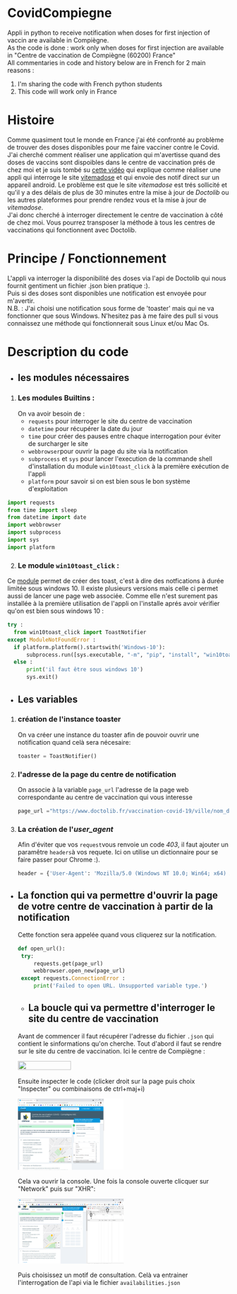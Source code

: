 # CovidCompiegne
Appli in python to receive notification when doses for first injection of vaccin are available in Compiègne.  
As the code is done : work only when doses for first injection are available in "Centre de vaccination de Compiègne (60200) France"  
All commentaries in code and history below are in French for 2 main reasons :
1. I'm sharing the code with French python students
2. This code will work only in France


# Histoire
Comme quasiment tout le monde en France j'ai été confronté au problème de trouver des doses disponibles pour me faire vacciner contre le Covid.  
J'ai cherché comment réaliser une application qui m'avertisse quand des doses de vaccins sont dispoibles dans le centre de vaccination prés de chez moi et je suis tombé su [cette vidéo](https://www.youtube.com/watch?v=BoGy1j8AREo) qui explique comme réaliser une appli qui interroge le site [vitemadose](https://vitemadose.covidtracker.fr/) et qui envoie des notif direct sur un appareil android. Le problème est que le site _vitemadose_ est trés sollicité et qu'il y a des délais de plus de 30 minutes entre la mise à jour de _Doctolib_ ou les autres plateformes pour prendre rendez vous et la mise à jour de _vitemadose_.  
J'ai donc cherché à interroger directement le centre de vaccination à côté de chez moi. Vous pourrez transposer la méthode à tous les centres de vaccinations qui fonctionnent avec Doctolib.  

# Principe / Fonctionnement 
L'appli va interroger la disponibilité des doses via l'api de Doctolib qui nous fournit gentiment un fichier .json bien pratique :).  
Puis si des doses sont disponibles une notification est envoyée pour m'avertir.  
N.B. : J'ai choisi une notification sous forme de 'toaster' mais qui ne va fonctionner que sous Windows. N'hesitez pas à me faire des pull si vous connaissez une méthode qui fonctionnerait sous Linux et/ou Mac Os.

# Description du code 
* ## les modules nécessaires
1. ### Les modules Builtins : 
   On va avoir besoin de :  
   * `requests` pour interroger le site du centre de vaccination
   * `datetime` pour récupérer la date du jour
   * `time` pour créer des pauses entre chaque interrogation pour éviter de surcharger le site
   * `webbrowser`pour ouvrir la page du site via la notification
   * `subprocess` et `sys` pour lancer l'execution de la commande shell d'installation du module `win10toast_click` à la première exécution de l'appli
   * `platform` pour savoir si on est bien sous le bon système d'exploitation
``` python
import requests
from time import sleep
from datetime import date
import webbrowser
import subprocess
import sys
import platform
```

2. ### Le module `win10toast_click` :
  Ce [module](https://pypi.org/project/win10toast-click/) permet de créer des toast, c'est à dire des notfications à durée limitée sous windows 10. Il existe plusieurs versions mais celle ci permet aussi de lancer une page web associée. Comme elle n'est surement pas installée à la première utilisation de l'appli on l'installe aprés avoir vérifier qu'on est bien sous windows 10 :
  ``` python
  try :
    from win10toast_click import ToastNotifier
except ModuleNotFoundError :
    if platform.platform().startswith('Windows-10'):
        subprocess.run([sys.executable, "-m", "pip", "install", "win10toast-click"])
    else :
        print('il faut être sous windows 10')
        sys.exit() 
   ```
* ## Les variables
1. ### création de l'instance toaster  
   On va créer une instance du toaster afin de pouvoir ouvrir une notification quand celà sera nécesaire:  
   ``` python
   toaster = ToastNotifier()
   ```
2. ### l'adresse de la page du centre de notification  
   On associe à la variable `page_url` l'adresse de la page web correspondante au centre de vaccination qui vous interesse
   ``` python
   page_url ="https://www.doctolib.fr/vaccination-covid-19/ville/nom_du_centre_de_vaccination?"
   ```
3. ### La création de l'_user_agent_   
   Afin d'éviter que vos `request`vous renvoie un code _403_, il faut ajouter un paramêtre `headers`à vos requete. Ici on utilise un dictionnaire pour se faire passer pour Chrome :).
   ``` python
   header = {'User-Agent': 'Mozilla/5.0 (Windows NT 10.0; Win64; x64) AppleWebKit/537.36 (KHTML, like Gecko) Chrome/74.0.3729.169 Safari/537.36'}
   ```
   
* ## La fonction qui va permettre d'ouvrir la page de votre centre de vaccination à partir de la notification  
   Cette fonction sera appelée quand vous cliquerez sur la notification.
   
   ``` python
   def open_url():
    try: 
        requests.get(page_url)
        webbrowser.open_new(page_url)
    except requests.ConnectionError : 
        print('Failed to open URL. Unsupported variable type.')
   ```
  
  * ## La boucle qui va permettre d'interroger le site du centre de vaccination
   Avant de commencer il faut récupérer l'adresse du fichier `.json` qui contient le sinformations qu'on cherche.
   Tout d'abord il faut se rendre sur le site du centre de vaccination. Ici le centre de Compiègne :  
   
   <img src="https://github.com/echidne/CovidCompiegne/blob/main/Images/page%20centre%20compi%C3%A8gne.png?" width=50% height=50%>  
   
   Ensuite inspecter le code (clicker droit sur la page puis choix "Inspecter" ou combinaisons de ctrl+maj+i)
   
   <img src="https://github.com/echidne/CovidCompiegne/blob/main/Images/page_2_menu_click_droit.png" width=50% height=50%>  
   
   Cela va ouvrir la console. Une fois la console ouverte clicquer sur "Network" puis sur "XHR":
   
   <img src="https://github.com/echidne/CovidCompiegne/blob/main/Images/choix_network_XHr.png" width=50% height=50%> 
   
   Puis choisissez un motif de consultation. Celà va entrainer l'interrogation de l'api via le fichier `availabilities.json` 
   

 
